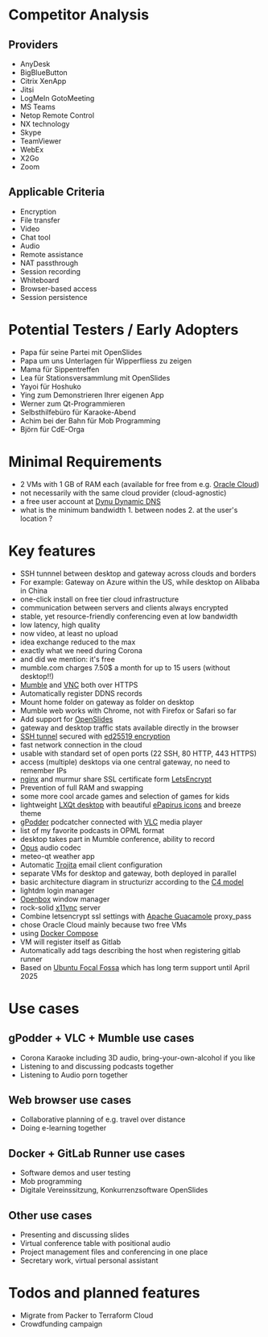 # Competitor Analysis

## Providers

- AnyDesk
- BigBlueButton
- Citrix XenApp
- Jitsi
- LogMeIn GotoMeeting
- MS Teams
- Netop Remote Control
- NX technology
- Skype
- TeamViewer
- WebEx
- X2Go
- Zoom

## Applicable Criteria

- Encryption
- File transfer
- Video
- Chat tool
- Audio
- Remote assistance
- NAT passthrough
- Session recording
- Whiteboard
- Browser-based access
- Session persistence

# Potential Testers / Early Adopters

- Papa für seine Partei mit OpenSlides
- Papa um uns Unterlagen für Wipperfliess zu zeigen
- Mama für Sippentreffen
- Lea für Stationsversammlung mit OpenSlides
- Yayoi für Hoshuko
- Ying zum Demonstrieren Ihrer eigenen App
- Werner zum Qt-Programmieren
- Selbsthilfebüro für Karaoke-Abend
- Achim bei der Bahn für Mob Programming
- Björn für CdE-Orga

# Minimal Requirements

- 2 VMs with 1 GB of RAM each (available for free from e.g. [Oracle Cloud](https://www.oracle.com/cloud/))
- not necessarily with the same cloud provider (cloud-agnostic)
- a free user account at [Dynu Dynamic DNS](https://www.dynu.com)
- what is the minimum bandwidth 1. between nodes 2. at the user's location ?

# Key features
- SSH tunnnel between desktop and gateway across clouds and borders
- For example: Gateway on Azure within the US, while desktop on Alibaba in China
- one-click install on free tier cloud infrastructure
- communication between servers and clients always encrypted
- stable, yet resource-friendly conferencing even at low bandwidth
- low latency, high quality
- now video, at least no upload
- idea exchange reduced to the max
- exactly what we need during Corona
- and did we mention: it's free
- mumble.com charges 7.50$ a month for up to 15 users (without desktop!!)
- [Mumble](https://www.mumble.info) and [VNC](https://en.wikipedia.org/wiki/Virtual_Network_Computing) both over HTTPS
- Automatically register DDNS records
- Mount home folder on gateway as folder on desktop
- Mumble web works with Chrome, not with Firefox or Safari so far
- Add support for [OpenSlides](https://openslides.com/en)
- gateway and desktop traffic stats available directly in the browser
- [SSH tunnel](https://www.ssh.com/ssh/tunneling/) secured with [ed25519 encryption](http://ed25519.cr.yp.to)
- fast network connection in the cloud
- usable with standard set of open ports (22 SSH, 80 HTTP, 443 HTTPS)
- access (multiple) desktops via one central gateway, no need to remember IPs
- [nginx](https://docs.nginx.com/nginx/admin-guide/web-server/) and murmur share SSL certificate form [LetsEncrypt](https://letsencrypt.org)
- Prevention of full RAM and swapping
- some more cool arcade games and selection of games for kids
- lightweight [LXQt desktop](https://lxqt.github.io) with beautiful [ePapirus icons](https://github.com/PapirusDevelopmentTeam/papirus-icon-theme) and breeze theme
- [gPodder](https://gpodder.github.io) podcatcher connected with [VLC](https://www.videolan.org/vlc/index.html) media player
- list of my favorite podcasts in OPML format
- desktop takes part in Mumble conference, ability to record
- [Opus](https://opus-codec.org) audio codec
- meteo-qt weather app
- Automatic [Trojita](http://trojita.flaska.net) email client configuration
- separate VMs for desktop and gateway, both deployed in parallel
- basic architecture diagram in structurizr according to the [C4 model](https://c4model.com)
- lightdm login manager
- [Openbox](https://en.wikipedia.org/wiki/Openbox) window manager
- rock-solid [x11vnc](http://www.karlrunge.com/x11vnc/) server
- Combine letsencrypt ssl settings with [Apache Guacamole](https://guacamole.apache.org) proxy_pass
- chose Oracle Cloud mainly because two free VMs
- using [Docker Compose](https://docs.docker.com/compose/)
- VM will register itself as Gitlab
- Automatically add tags describing the host when registering gitlab runner
- Based on [Ubuntu Focal Fossa](https://wiki.ubuntu.com/FocalFossa/ReleaseNotes) which has long term support until April 2025

# Use cases

## gPodder + VLC + Mumble use cases
- Corona Karaoke including 3D audio, bring-your-own-alcohol if you like
- Listening to and discussing podcasts together
- Listening to Audio porn together

## Web browser use cases
- Collaborative planning of e.g. travel over distance
- Doing e-learning together

## Docker + GitLab Runner use cases
- Software demos and user testing
- Mob programming
- Digitale Vereinssitzung, Konkurrenzsoftware OpenSlides

## Other use cases
- Presenting and discussing slides
- Virtual conference table with positional audio
- Project management files and conferencing in one place
- Secretary work, virtual personal assistant

# Todos and planned features

- Migrate from Packer to Terraform Cloud
- Crowdfunding campaign

